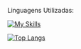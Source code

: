 Linguagens Utilizadas:

[![My Skills](https://skillicons.dev/icons?i=py,c,java,mysql)](https://skillicons.dev)

[![Top Langs](https://github-readme-stats.vercel.app/api/top-langs/?username=gusfiori)](https://github.com/anuraghazra/github-readme-stats)
